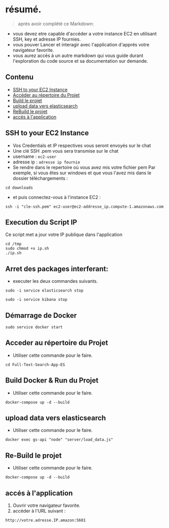 
# résumé.
>après avoir complété ce Markdown:
- vous devez etre capable d'accéder a votre instance EC2 en utilisant SSH, key et adresse IP fournies.
- vous pouver Lancer et interagir avec l'application d'apprés votre navigateur favorite.
- vous aurez accés à un autre markdown qui vous guide durant l'exploration du code source et sa documentation sur demande. 


## Contenu
* [SSH to your EC2 Instance](#ssh-to-your-ec2-instance)
* [Accéder au répertoire du Projet](#accéder-au-répertoire-du-projet)
* [Build le projet](#build-le-projet)
* [upload data vers elasticsearch](#upload-data-vers-elasticsearch)
* [ReBuild le projet](#rebuild-le-projet)
* [accés à l'application](#accés-à-l'application)



## SSH to your EC2 Instance
- Vos Credentials et IP respectives vous seront envoyés sur le chat
- Une clé SSH .pem vous sera transmise sur le chat
- username : `ec2-user`
- adresse ip : `adresse ip fournie`
- Se rendre dans le repertoire où vous  avez mis votre fichier pem
  Par exemple, si vous êtes sur windows et que vous l'avez mis dans le dossier téléchargements :

```
cd downloads
```
- et puis connectez-vous à l'instance EC2 :
 ```
ssh -i "cle-ssh.pem" ec2-user@ec2-addresse_ip.compute-1.amazonaws.com
```

## Execution du Script IP

Ce script met a jour votre IP publique dans l'application 

```console
cd /tmp
sudo chmod +x ip.sh
./ip.sh
```


## Arret des packages interferant:

- executer les deux commandes suivants.


```
sudo -i service elasticsearch stop
```

```
sudo -i service kibana stop
```

## Démarrage de Docker

```console
sudo service docker start
```

## Acceder au répertoire du Projet 

- Utiliser cette commande pour le faire.

```
cd Full-Text-Search-App-ES
```



## Build Docker & Run du Projet

- Utiliser cette commande pour le faire.

```
docker-compose up -d --build
```

## upload data vers elasticsearch 
- Utiliser cette commande pour le faire.

```
docker exec gs-api "node" "server/load_data.js"
```

## Re-Build le projet 

- Utiliser cette commande pour le faire.

```
docker-compose up -d --build
```

## accés à l'application 

1. Ouvrir votre navigateur favorite.
2. accéder à l'URL suivant :

```
http://votre.adresse.IP.amazon:5601
```
